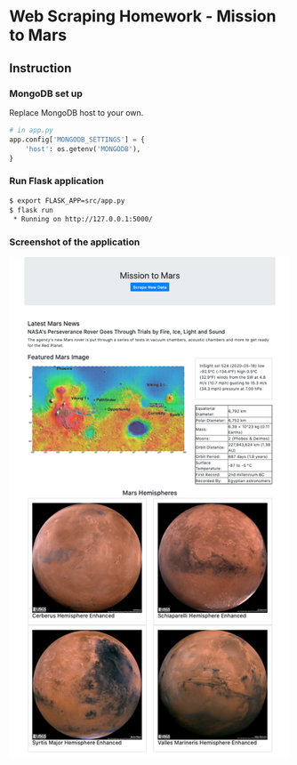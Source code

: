 # Web Scraping Homework - Mission to Mars

## Instruction

### MongoDB set up

Replace MongoDB host to your own.

```python
# in app.py
app.config['MONGODB_SETTINGS'] = {
    'host': os.getenv('MONGODB'),
}
```

### Run Flask application

```sh
$ export FLASK_APP=src/app.py
$ flask run
 * Running on http://127.0.0.1:5000/
```

### Screenshot of the application

![mission_to_mars](img/screen_shot.png)
